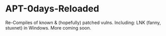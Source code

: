 # APT-0days-Reloaded
Re-Compiles of known &amp;  (hopefully) patched vulns. Including: LNK (fanny, stuxnet) in Windows. More coming soon.
